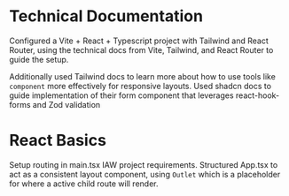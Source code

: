 # Technical Documentation

Configured a Vite + React + Typescript project with Tailwind and React Router, using the 
technical docs from Vite, Tailwind, and React Router to guide the setup. 

Additionally used Tailwind docs to learn more about how to use tools like `component` more effectively for 
responsive layouts. Used shadcn docs to guide implementation of their form component that 
leverages react-hook-forms and Zod validation

# React Basics
Setup routing in main.tsx IAW project requirements. Structured App.tsx to act as a consistent 
layout component, using `Outlet` which is a placeholder for where a active child route will render.
